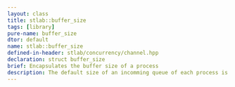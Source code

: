 ```yaml
---
layout: class
title: stlab::buffer_size
tags: [library]
pure-name: buffer_size
dtor: default
name: stlab::buffer_size
defined-in-header: stlab/concurrency/channel.hpp
declaration: struct buffer_size
brief: Encapsulates the buffer size of a process
description: The default size of an incomming queue of each process is 1. In case that one wants to change the queue size of a process, one can realize this by combining a `buffer_size` with a process by using an `operator&` before attaching it to a receiver. `buffer_size` of 0 means no limitation, beside the limitation of available memory. The purpose of the buffer size is flow control between processes. A processes will be allowed to run so long as it is yielding values until the buffer is full before it is suspended. If the processes awaits a value it may be suspended even if the buffer isn't full (if no value is available for the await). A buffer_size of 0 imposes no bounds. The default buffer_size is 1 (a value must be received before a process can yield the next value).
---
```

